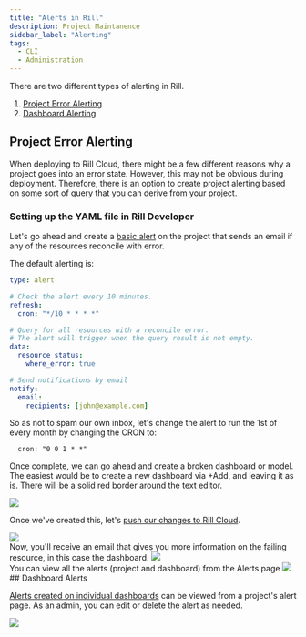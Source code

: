 ```yaml
---
title: "Alerts in Rill"
description: Project Maintanence
sidebar_label: "Alerting"
tags:
  - CLI
  - Administration
---
```


There are two different types of alerting in Rill. 

1. [Project Error Alerting](https://docs.rilldata.com/deploy/project-errors)
2. [Dashboard Alerting](https://docs.rilldata.com/explore/alerts/)

## Project Error Alerting

When deploying to Rill Cloud, there might be a few different reasons why a project goes into an error state. However, this may not be obvious during deployment. Therefore, there is an option to create project alerting based on some sort of query that you can derive from your project. 


### Setting up the YAML file in Rill Developer

Let's go ahead and create a [basic alert](/reference/project-files/alerts) on the project that sends an email if any of the resources reconcile with error.

The default alerting is:
```yaml
type: alert

# Check the alert every 10 minutes.
refresh:
  cron: "*/10 * * * *"

# Query for all resources with a reconcile error.
# The alert will trigger when the query result is not empty.
data:
  resource_status:
    where_error: true

# Send notifications by email
notify:
  email:
    recipients: [john@example.com]
```

So as not to spam our own inbox, let's change the alert to run the 1st of every month by changing the CRON to:
```
  cron: "0 0 1 * *"
```

Once complete, we can go ahead and create a broken dashboard or model. The easiest would be to create a new dashboard via +Add, and leaving it as is. There will be a solid red border around the text editor. 

<img src = '/img/tutorials/admin/new-dashboard.png' class='rounded-gif' />
<br />

Once we've created this, let's [push our changes to Rill Cloud](/tutorials/rill_developer_advanced_features/advanced_developer/update-rill-cloud). 


<img src = '/img/tutorials/admin/failing-dashboard.png' class='rounded-gif' />
<br />
Now, you'll receive an email that gives you more information on the failing resource, in this case the dashboard. 


<img src = '/img/tutorials/admin/alert-email.png' class='rounded-gif' />
<br />
You can view all the alerts (project and dashboard) from the Alerts page

<img src = '/img/tutorials/admin/alert-code.png' class='rounded-gif' />
<br />
## Dashboard Alerts

[Alerts created on individual dashboards](https://docs.rilldata.com/explore/alerts/) can be viewed from a project's alert page. As an admin, you can edit or delete the alert as needed.


<img src = '/img/tutorials/admin/alert-admin.png' class='rounded-gif' />
<br />